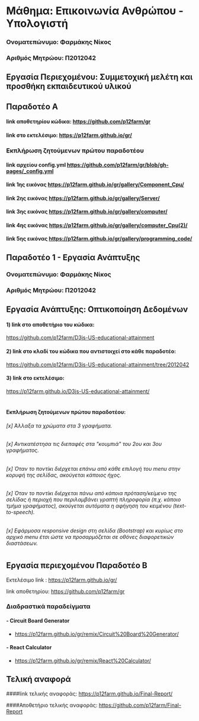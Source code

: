 # Μάθημα: Επικοινωνία Ανθρώπου - Υπολογιστή
### Ονοματεπώνυμο: Φαρμάκης Νίκος
### Αριθμός Μητρώου: Π2012042
## Εργασία Περιεχομένου: Συμμετοχική μελέτη και προσθήκη εκπαιδευτικού υλικού
## Παραδοτέο Α
#### link αποθετηρίου κώδικα: https://github.com/p12farm/gr
#### link στο εκτελέσιμο: https://p12farm.github.io/gr/
### Εκπλήρωση ζητούμενων πρώτου παραδοτέου
#### link  αρχείου config.yml https://github.com/p12farm/gr/blob/gh-pages/_config.yml
#### link 1ης εικόνας https://p12farm.github.io/gr/gallery/Component_Cpu/
#### link 2ης εικόνας https://p12farm.github.io/gr/gallery/Server/
#### link 3ης εικόνας https://p12farm.github.io/gr/gallery/computer/
#### link 4ης εικόνας https://p12farm.github.io/gr/gallery/computer_Cpu(2)/
#### link 5ης εικόνας https://p12farm.github.io/gr/gallery/programming_code/


## Παραδοτέο 1 - Εργασία Ανάπτυξης

### Ονοματεπώνυμο: Φαρμάκης Νίκος
### Αριθμός Μητρώου: Π2012042
## Εργασία Ανάπτυξης: Οπτικοποίηση Δεδομένων


#### 1) link στο αποθετήριο του κώδικα:
https://github.com/p12farm/D3js-US-educational-attainment
#### 2) link στο κλαδί του κώδικα που αντιστοιχεί στο κάθε παραδοτέο:
https://github.com/p12farm/D3js-US-educational-attainment/tree/2012042
#### 3) link στο εκτελέσιμο:
https://p12farm.github.io/D3js-US-educational-attainment/
#
#### Εκπλήρωση ζητούμενων πρώτου παραδοτέου:
###### [x] Άλλαξα τα χρώματα στα 3 γραφήματα.
######
###### [x] Αντικατέστησα τις διεπαφές στα "κουμπιά" του 2ου και 3ου γραφήματος.
######
###### [x] Όταν το ποντίκι διέρχεται επάνω από κάθε επιλογή του menu στην κορυφή της σελίδας, ακούγεται κάποιος ήχος.
######
###### [x] Όταν το ποντίκι διέρχεται πάνω από κάποια πρόταση/κείμενο της σελίδας ή περιοχή που περιλαμβάνει γραπτή πληροφορία (π.χ. κάποιο τμήμα γραφήματος), ακούγεται αυτόματα η αφήγηση του κειμένου (text-to-speech).
######
###### [x] Εφάρμοσα responsive design στη σελίδα (Bootstrap) και κυρίως στο αρχικό menu έτσι ώστε να προσαρμόζεται σε οθόνες διαφορετικών διαστάσεων.
#

## Εργασία περιεχομένου  Παραδοτέο Β


Εκτελέσιμο link : https://p12farm.github.io/gr/ 

link αποθετηρίου: https://github.com/p12farm/gr

### Διαδραστικά παραδείγματα

#### - Circuit Board Generator
   - https://p12farm.github.io/gr/remix/Circuit%20Board%20Generator/
    
    
#### - React Calculator
   - https://p12farm.github.io/gr/remix/React%20Calculator/
   
  ## Τελική αναφορά
  
####link τελικής αναφοράς: https://p12farm.github.io/Final-Report/

####Αποθετήριο τελικής αναφοράς: https://github.com/p12farm/Final-Report
